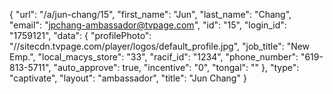 {
    "url": "\/a\/jun-chang\/15",
    "first_name": "Jun",
    "last_name": "Chang",
    "email": "jpchang-ambassador@tvpage.com",
    "id": "15",
    "login_id": "1759121",
    "data": {
        "profilePhoto": "\/\/sitecdn.tvpage.com\/player\/logos\/default_profile.jpg",
        "job_title": "New Emp.",
        "local_macys_store": "33",
        "racif_id": "1234",
        "phone_number": "619-813-5711",
        "auto_approve": true,
        "incentive": "0",
        "tongal": ""
    },
    "type": "captivate",
    "layout": "ambassador",
    "title": "Jun Chang"
}